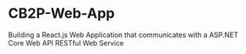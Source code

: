 # CB2P-Web-App
Building a React.js Web Application that communicates with a ASP.NET Core Web API RESTful Web Service
